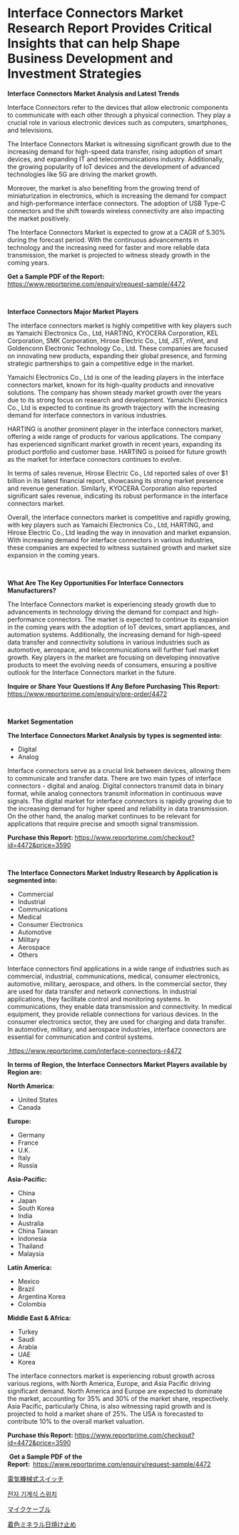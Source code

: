 <p><h1>Interface Connectors Market Research Report Provides Critical Insights that can help Shape Business Development and Investment Strategies</h1></p><p><strong>Interface Connectors Market Analysis and Latest Trends</strong></p>
<p><p>Interface Connectors refer to the devices that allow electronic components to communicate with each other through a physical connection. They play a crucial role in various electronic devices such as computers, smartphones, and televisions.</p><p>The Interface Connectors Market is witnessing significant growth due to the increasing demand for high-speed data transfer, rising adoption of smart devices, and expanding IT and telecommunications industry. Additionally, the growing popularity of IoT devices and the development of advanced technologies like 5G are driving the market growth.</p><p>Moreover, the market is also benefiting from the growing trend of miniaturization in electronics, which is increasing the demand for compact and high-performance interface connectors. The adoption of USB Type-C connectors and the shift towards wireless connectivity are also impacting the market positively.</p><p>The Interface Connectors Market is expected to grow at a CAGR of 5.30% during the forecast period. With the continuous advancements in technology and the increasing need for faster and more reliable data transmission, the market is projected to witness steady growth in the coming years.</p></p>
<p><strong>Get a Sample PDF of the Report:&nbsp;</strong> <a href="https://www.reportprime.com/enquiry/request-sample/4472">https://www.reportprime.com/enquiry/request-sample/4472</a></p>
<p>&nbsp;</p>
<p><strong>Interface Connectors Major Market Players</strong></p>
<p><p>The interface connectors market is highly competitive with key players such as Yamaichi Electronics Co., Ltd, HARTING, KYOCERA Corporation, KEL Corporation, SMK Corporation, Hirose Electric Co., Ltd, JST, nVent, and Goldenconn Electronic Technology Co., Ltd. These companies are focused on innovating new products, expanding their global presence, and forming strategic partnerships to gain a competitive edge in the market.</p><p>Yamaichi Electronics Co., Ltd is one of the leading players in the interface connectors market, known for its high-quality products and innovative solutions. The company has shown steady market growth over the years due to its strong focus on research and development. Yamaichi Electronics Co., Ltd is expected to continue its growth trajectory with the increasing demand for interface connectors in various industries.</p><p>HARTING is another prominent player in the interface connectors market, offering a wide range of products for various applications. The company has experienced significant market growth in recent years, expanding its product portfolio and customer base. HARTING is poised for future growth as the market for interface connectors continues to evolve.</p><p>In terms of sales revenue, Hirose Electric Co., Ltd reported sales of over $1 billion in its latest financial report, showcasing its strong market presence and revenue generation. Similarly, KYOCERA Corporation also reported significant sales revenue, indicating its robust performance in the interface connectors market.</p><p>Overall, the interface connectors market is competitive and rapidly growing, with key players such as Yamaichi Electronics Co., Ltd, HARTING, and Hirose Electric Co., Ltd leading the way in innovation and market expansion. With increasing demand for interface connectors in various industries, these companies are expected to witness sustained growth and market size expansion in the coming years.</p></p>
<p>&nbsp;</p>
<p><strong>What Are The Key Opportunities For Interface Connectors Manufacturers?</strong></p>
<p><p>The Interface Connectors market is experiencing steady growth due to advancements in technology driving the demand for compact and high-performance connectors. The market is expected to continue its expansion in the coming years with the adoption of IoT devices, smart appliances, and automation systems. Additionally, the increasing demand for high-speed data transfer and connectivity solutions in various industries such as automotive, aerospace, and telecommunications will further fuel market growth. Key players in the market are focusing on developing innovative products to meet the evolving needs of consumers, ensuring a positive outlook for the Interface Connectors market in the future.</p></p>
<p><strong>Inquire or Share Your Questions If Any Before Purchasing This Report:</strong> <a href="https://www.reportprime.com/enquiry/pre-order/4472">https://www.reportprime.com/enquiry/pre-order/4472</a></p>
<p>&nbsp;</p>
<p><strong>Market Segmentation</strong></p>
<p><strong>The Interface Connectors Market Analysis by types is segmented into:</strong></p>
<p><ul><li>Digital</li><li>Analog</li></ul></p>
<p><p>Interface connectors serve as a crucial link between devices, allowing them to communicate and transfer data. There are two main types of interface connectors - digital and analog. Digital connectors transmit data in binary format, while analog connectors transmit information in continuous wave signals. The digital market for interface connectors is rapidly growing due to the increasing demand for higher speed and reliability in data transmission. On the other hand, the analog market continues to be relevant for applications that require precise and smooth signal transmission.</p></p>
<p><strong>Purchase this Report:&nbsp;</strong><a href="https://www.reportprime.com/checkout?id=4472&price=3590">https://www.reportprime.com/checkout?id=4472&price=3590</a></p>
<p>&nbsp;</p>
<p><strong>The Interface Connectors Market Industry Research by Application is segmented into:</strong></p>
<p><ul><li>Commercial</li><li>Industrial</li><li>Communications</li><li>Medical</li><li>Consumer Electronics</li><li>Automotive</li><li>Military</li><li>Aerospace</li><li>Others</li></ul></p>
<p><p>Interface connectors find applications in a wide range of industries such as commercial, industrial, communications, medical, consumer electronics, automotive, military, aerospace, and others. In the commercial sector, they are used for data transfer and network connections. In industrial applications, they facilitate control and monitoring systems. In communications, they enable data transmission and connectivity. In medical equipment, they provide reliable connections for various devices. In the consumer electronics sector, they are used for charging and data transfer. In automotive, military, and aerospace industries, interface connectors are essential for communication and control systems.</p></p>
<p><a href="https://www.reportprime.com/interface-connectors-r4472">&nbsp;https://www.reportprime.com/interface-connectors-r4472</a></p>
<p><strong>In terms of Region, the Interface Connectors Market Players available by Region are:</strong></p>
<p>
    <p> <strong> North America: </strong>
        <ul>
            <li>United States</li>
            <li>Canada</li>
        </ul>
        </p> 
    <p> <strong> Europe: </strong>
        <ul>
            <li>Germany</li>
            <li>France</li>
            <li>U.K.</li>
            <li>Italy</li>
            <li>Russia</li>
        </ul>
        </p> 
    <p> <strong> Asia-Pacific: </strong>
        <ul>
            <li>China</li>
            <li>Japan</li>
            <li>South Korea</li>
            <li>India</li>
            <li>Australia</li>
            <li>China Taiwan</li>
            <li>Indonesia</li>
            <li>Thailand</li>
            <li>Malaysia</li>
        </ul>
        </p> 
    <p> <strong> Latin America: </strong>
        <ul>
            <li>Mexico</li>
            <li>Brazil</li>
            <li>Argentina Korea</li>
            <li>Colombia</li>
        </ul>
        </p> 
    <p> <strong> Middle East & Africa: </strong>
        <ul>
            <li>Turkey</li>
            <li>Saudi</li>
            <li>Arabia</li>
            <li>UAE</li>
            <li>Korea</li>
        </ul>
    </p>
    </p>
<p><p>The interface connectors market is experiencing robust growth across various regions, with North America, Europe, and Asia Pacific driving significant demand. North America and Europe are expected to dominate the market, accounting for 35% and 30% of the market share, respectively. Asia Pacific, particularly China, is also witnessing rapid growth and is projected to hold a market share of 25%. The USA is forecasted to contribute 10% to the overall market valuation.</p></p>
<p><strong>Purchase this Report: </strong><a href="https://www.reportprime.com/checkout?id=4472&price=3590">https://www.reportprime.com/checkout?id=4472&price=3590</a></p>
<p>&nbsp;<strong>Get a Sample PDF of the Report:&nbsp;&nbsp;</strong><a href="https://www.reportprime.com/enquiry/request-sample/4472">https://www.reportprime.com/enquiry/request-sample/4472</a></p>
<p><strong></strong></p>
<p><p><a href="https://github.com/lababdou/Market-Research-Report-List-3/blob/main/854365878442.md">電気機械式スイッチ</a></p><p><a href="https://github.com/jntpkh496620/Market-Research-Report-List-2/blob/main/939507578437.md">전자 기계식 스위치</a></p><p><a href="https://medium.com/@addiehirthe05/%E3%83%9E%E3%82%A4%E3%82%AF%E3%82%B1%E3%83%BC%E3%83%96%E3%83%AB%E5%B8%82%E5%A0%B4%E5%88%86%E6%9E%90-%E3%81%9D%E3%81%AEcagr-%E5%B8%82%E5%A0%B4%E3%82%BB%E3%82%B0%E3%83%A1%E3%83%B3%E3%83%86%E3%83%BC%E3%82%B7%E3%83%A7%E3%83%B3-%E3%81%8A%E3%82%88%E3%81%B3%E3%82%B0%E3%83%AD%E3%83%BC%E3%83%90%E3%83%AB%E7%94%A3%E6%A5%AD%E6%A6%82%E8%A6%81-a3368d500212">マイクケーブル</a></p><p><a href="https://medium.com/@austinjames1907/%E3%83%86%E3%82%A3%E3%83%B3%E3%83%86%E3%83%83%E3%83%89%E3%83%9F%E3%83%8D%E3%83%A9%E3%83%AB%E3%82%B5%E3%83%B3%E3%82%B9%E3%82%AF%E3%83%AA%E3%83%BC%E3%83%B3%E5%B8%82%E5%A0%B4%E3%81%AE%E8%A6%8F%E6%A8%A1%E3%81%8C-%E3%82%B0%E3%83%AD%E3%83%BC%E3%83%90%E3%83%AB%E7%94%A3%E6%A5%AD%E3%81%AB%E3%81%8A%E3%81%91%E3%82%8B%E6%9C%80%E9%81%A9%E3%81%AA%E3%83%9E%E3%83%BC%E3%82%B1%E3%83%86%E3%82%A3%E3%83%B3%E3%82%B0%E3%83%81%E3%83%A3%E3%83%B3%E3%83%8D%E3%83%AB%E3%82%92%E6%98%8E%E3%82%89%E3%81%8B%E3%81%AB%E3%81%97%E3%81%BE%E3%81%99-78ea8a2a5660">着色ミネラル日焼け止め</a></p></p>